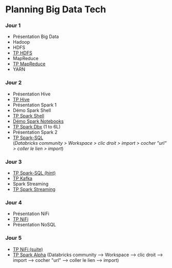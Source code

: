 # Planning Big Data Tech


### Jour 1
- Présentation Big Data
- Hadoop
- HDFS
- [TP HDFS](https://github.com/mehdi-lamrani/hadoop-workshop/blob/master/02-HDFS.md)
- MapReduce
- [TP MapReduce](https://github.com/mehdi-lamrani/hadoop-workshop/blob/master/02.MAPREDUCE.md)
- YARN

### Jour 2
- Présentation Hive
- [TP Hive](https://github.com/mehdi-lamrani/hadoop-workshop/blob/master/04-HIVE-PART1-update.md)
- Présentation Spark 1
- Démo Spark Shell
- [TP Spark Shell](https://github.com/mehdi-lamrani/spark-training-v2.0/blob/main/session%201/part%201/shell/exercices/README.md)
- [Démo Spark Notebooks](https://github.com/mehdi-lamrani/Spark-Databricks/blob/main/directives.md)
- [TP Spark Dbx](https://github.com/mehdi-lamrani/big-data-tech/blob/main/Spark%20Python%20With%20Databricks.dbc?raw=true)
  (1 to 6L)
- Présentation Spark 2
- [TP Spark-SQL](https://databricks-prod-cloudfront.cloud.databricks.com/public/4027ec902e239c93eaaa8714f173bcfc/1348857563985924/2924469475429130/3558912631747540/latest.html)<br>
(_Databricks community > Workspace > clic droit > import > cocher "url" > coller le lien > import_)


### Jour 3
- [TP Spark-SQL (hint)](https://databricks-prod-cloudfront.cloud.databricks.com/public/4027ec902e239c93eaaa8714f173bcfc/1348857563985924/3553843326358405/3558912631747540/latest.html)
- [TP Kafka ](https://github.com/mehdi-lamrani/kafka-workshop)
- Spark Streaming
- [TP Spark Streaming](https://)

### Jour 4
- Présentation NiFi
- [TP NiFi](https://github.com/doudi0101/NiFi_detailed)
- Présentation NoSQL

### Jour 5
- [TP NiFi (suite)](https://github.com/doudi0101/NiFi_detailed)
- [TP Spark Alpha](https://databricks-prod-cloudfront.cloud.databricks.com/public/4027ec902e239c93eaaa8714f173bcfc/1348857563985924/3404351957943412/3558912631747540/latest.html) (Databricks community --> Workspace --> clic droit --> import --> cocher "url" --> coller le lien --> import)

